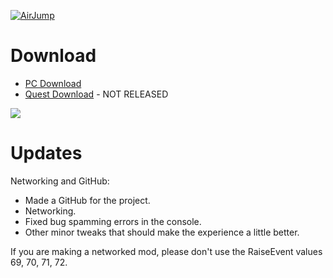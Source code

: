 [![AirJump](https://github.com/fchb1239/AirJump/raw/main/GitHub/airjump_back.png)](https://www.youtube.com/watch?v=yPYZpwSpKmA)

# Download
* [PC Download](https://github.com/fchb1239/AirJump/raw/main/Downloads/AirJump.dll)
* [Quest Download](https://www.youtube.com/watch?v=yPYZpwSpKmA) - NOT RELEASED

![](GitHub/airjump_example.gif)

# Updates
Networking and GitHub:
* Made a GitHub for the project.
* Networking.
* Fixed bug spamming errors in the console.
* Other minor tweaks that should make the experience a little better.






If you are making a networked mod, please don't use the RaiseEvent values 69, 70, 71, 72.
